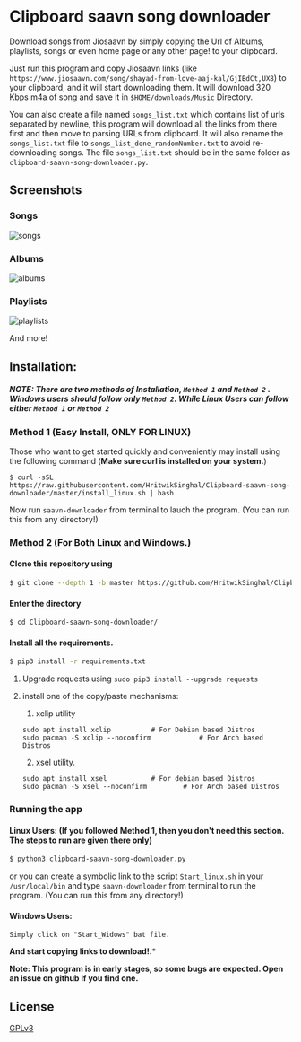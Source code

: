 # Clipboard saavn song downloader

Download songs from Jiosaavn by simply copying the Url of Albums, playlists, songs or even
home page or any other page! to your clipboard.

Just run this program and copy Jiosaavn links (like ```https://www.jiosaavn.com/song/shayad-from-love-aaj-kal/GjIBdCt,UX8```)
to your clipboard, and it will start downloading them.
It will download 320 Kbps m4a of song and save it in ```$HOME/downloads/Music``` Directory.

You can also create a file named ```songs_list.txt``` which contains list of urls separated by newline, 
this program will download all the links from there first and then move to parsing URLs from clipboard.
It will also rename the ```songs_list.txt``` file to ```songs_list_done_randomNumber.txt``` 
to avoid re-downloading songs.
The file ```songs_list.txt``` should be in the same folder as ```clipboard-saavn-song-downloader.py```.

## Screenshots

### Songs

![songs](media/songs.gif)

### Albums
![albums](media/albums.gif)

### Playlists
![playlists](media/playlists.gif)

And more! 

## Installation:

#####  NOTE: There are two methods of Installation, ```Method 1``` and ```Method 2``` . **Windows users should follow only ```Method 2```**. While Linux Users can follow either ```Method 1``` or ```Method 2``` 


### Method 1 (Easy Install, ONLY FOR LINUX)

Those who want to get started quickly and conveniently may install using the following command (**Make sure curl is installed on your system.**)

```$ curl -sSL https://raw.githubusercontent.com/HritwikSinghal/Clipboard-saavn-song-downloader/master/install_linux.sh | bash```

Now run ```saavn-downloader``` from terminal to lauch the program. (You can run this from any directory!)


### Method 2 (For Both Linux and Windows.)


#### Clone this repository using
```sh
$ git clone --depth 1 -b master https://github.com/HritwikSinghal/Clipboard-saavn-song-downloader
```

#### Enter the directory

```sh
$ cd Clipboard-saavn-song-downloader/
```

#### Install all the requirements.

```sh
$ pip3 install -r requirements.txt
``` 

1. Upgrade requests using ```sudo pip3 install --upgrade requests```

2. install one of the copy/paste mechanisms:
	
	1. xclip utility
	```
	sudo apt install xclip			# For Debian based Distros
	sudo pacman -S xclip --noconfirm			# For Arch based Distros
 	```

    2. xsel utility.
	```
	sudo apt install xsel			# For debian based Distros
	sudo pacman -S xsel --noconfirm			# For Arch based Distros
	```

### Running the app

#### Linux Users: (If you followed Method 1, then you don't need this section. The steps to run are given there only)
```sh
$ python3 clipboard-saavn-song-downloader.py
```

or you can create a symbolic link to the script ```Start_linux.sh``` in your ```/usr/local/bin``` and type ```saavn-downloader``` from terminal to run the program. (You can run this from any directory!)

#### Windows Users:
```
Simply click on "Start_Widows" bat file.
```

**And start copying links to download!.***

**Note: This program is in early stages, so some bugs are expected. Open an issue on github if you find one.**

## License

[GPLv3](/LICENSE)